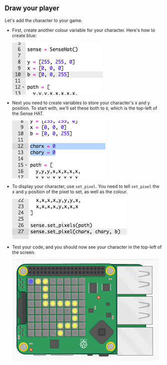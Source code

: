 ## Draw your player

Let's add the character to your game.

+ First, create another colour variable for your character. Here's how to create blue:
    
    ![captură de ecran](images/tightrope-blue.png)

+ Next you need to create variables to store your character's x and y position. To start with, we'll set these both to `0`, which is the top-left of the Sense HAT.
    
    ![captură de ecran](images/tightrope-xy.png)

+ To display your character, use `set_pixel`. You need to tell `set_pixel` the x and y position of the pixel to set, as well as the colour.
    
    ![captură de ecran](images/tightrope-set-pixel.png)

+ Test your code, and you should now see your character in the top-left of the screen.
    
    ![captură de ecran](images/tightrope-final.png)